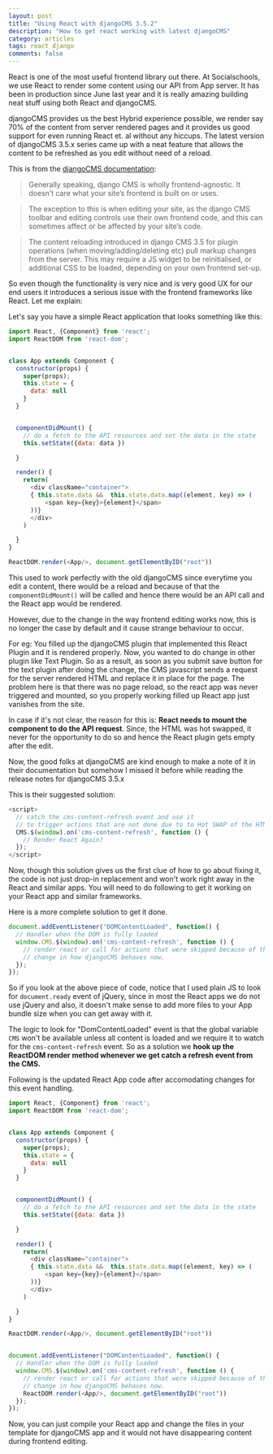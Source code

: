 ```yaml
---
layout: post
title: "Using React with djangoCMS 3.5.2"
description: "How to get react working with latest djangoCMS"
category: articles
tags: react django
comments: false
---
```


React is one of the most useful frontend library out there. At Socialschools, we use React to render some content using our API from App server. It has been in production since June last year and it is really amazing building neat stuff using both React and djangoCMS.

djangoCMS provides us the best Hybrid experience possible, we render say 70% of the content from server rendered pages and it provides us good support for even running React et. al without any hiccups. The latest version of djangoCMS 3.5.x series came up with a neat feature that allows the content to be refreshed as you edit without need of a reload.

This is from the [djangoCMS documentation](http://docs.django-cms.org/en/latest/topics/frontend-integration.html):

> Generally speaking, django CMS is wholly frontend-agnostic. It doesn’t care what your site’s frontend is built on or uses.

> The exception to this is when editing your site, as the django CMS toolbar and editing controls use their own frontend code, and this can sometimes affect or be affected by your site’s code.

> The content reloading introduced in django CMS 3.5 for plugin operations (when moving/adding/deleting etc) pull markup changes from the server. This may require a JS widget to be reinitialised, or additional CSS to be loaded, depending on your own frontend set-up.


So even though the functionality is very nice and is very good UX for our end users it introduces a serious issue with the frontend frameworks like React. Let me explain:


Let's say you have a simple React application that looks something like this:


```js
import React, {Component} from 'react';
import ReactDOM from 'react-dom';


class App extends Component {
  constructor(props) {
    super(props);
    this.state = {
      data: null
    }
  }


  componentDidMount() {
    // do a fetch to the API resources and set the data in the state
    this.setState({data: data })

  }

  render() {
    return(
      <div className="container">
      { this.state.data &&  this.state.data.map((element, key) => (
          <span key={key}>{element}</span>
      ))}
      </div>
    )

  }
}

ReactDOM.render(<App/>, document.getElementByID("root"))
```

This used to work perfectly with the old djangoCMS since everytime you edit a content, there would be a reload and because of that the `componentDidMount()` will be called and hence there would be an API call and the React app would be rendered.

However, due to the change in the way frontend editing works now, this is no longer the case by default and it cause strange behaviour to occur.

For eg: You filled up the djangoCMS plugin that implemented this React Plugin and it is rendered properly. Now, you wanted to do change in other plugin like Text Plugin. So as a result, as soon as you submit save button for the text plugin after doing the change, the CMS javascript sends a request for the server rendered HTML and replace it in place for the page. The problem here is that there was no page reload, so the react app was never triggered and mounted, so you properly working filled up React app just vanishes from the site.

In case if it's not clear, the reason for this is: **React needs to mount the component to do the API request**. Since, the HTML was hot swapped, it never for the opportunity to do so and hence the React plugin gets empty after the edit.

Now, the good folks at djangoCMS are kind enough to make a note of it in their documentation but somehow I missed it before while reading the release notes for djangoCMS 3.5.x

This is their suggested solution:

```js
<script>
  // catch the cms-content-refresh event and use it
  // to trigger actions that are not done due to to Hot SWAP of the HTML
  CMS.$(window).on('cms-content-refresh', function () {
    // Render React Again?
  });
</script>
```

Now, though this solution gives us the first clue of how to go about fixing it, the code is not just drop-in replacement and won't work right away in the React and similar apps. You will need to do following to get it working on your React app and similar frameworks.

Here is a more complete solution to get it done.

```js
document.addEventListener("DOMContentLoaded", function() {
  // Handler when the DOM is fully loaded
  window.CMS.$(window).on('cms-content-refresh', function () {
    // render react or call for actions that were skipped because of the
    // change in how djangoCMS behaves now.
  });
});
```

So if you look at the above piece of code, notice that I used plain JS to look for `document.ready` event of jQuery, since in most the React apps we do not use jQuery and also, it doesn't make sense to add more files to your App bundle size when you can get away with it.

The logic to look for "DomContentLoaded" event is that the global variable `CMS` won't be available unless all content is loaded and we require it to watch for the `cms-content-refresh` event. So as a solution we **hook up the ReactDOM render method whenever we get catch a refresh event from the CMS.**

Following is the updated React App code after accomodating changes for this event handling.


```js
import React, {Component} from 'react';
import ReactDOM from 'react-dom';


class App extends Component {
  constructor(props) {
    super(props);
    this.state = {
      data: null
    }
  }


  componentDidMount() {
    // do a fetch to the API resources and set the data in the state
    this.setState({data: data })

  }

  render() {
    return(
      <div className="container">
      { this.state.data &&  this.state.data.map((element, key) => (
          <span key={key}>{element}</span>
      ))}
      </div>
    )

  }
}

ReactDOM.render(<App/>, document.getElementByID("root"))


document.addEventListener("DOMContentLoaded", function() {
  // Handler when the DOM is fully loaded
  window.CMS.$(window).on('cms-content-refresh', function () {
    // render react or call for actions that were skipped because of the
    // change in how djangoCMS behaves now.
    ReactDOM.render(<App/>, document.getElementByID("root"))
  });
});

```


Now, you can just compile your React app and change the files in your template for djangoCMS app and it would not have disappearing content during frontend editing.



